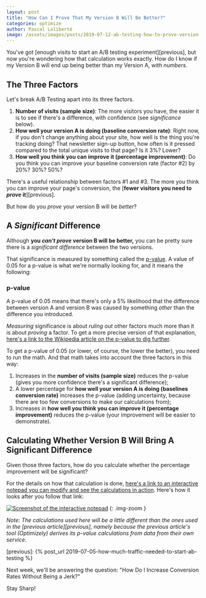 ```yaml
---
layout: post
title: "How Can I Prove That My Version B Will Be Better?"
categories: optimize
author: Pascal Laliberté
image: /assets/images/posts/2019-07-12-ab-testing-how-to-prove-version-b-better.jpg
---
```


You've got [enough visits to start an A/B testing experiment][previous], but now you're wondering how that calculation works exactly. How do I know if my Version B will end up being better than my Version A, _with numbers_.

## The Three Factors

Let's break A/B Testing apart into its three factors.

1. **Number of visits (sample size)**: The more visitors you have, the easier it is to see if there's a difference, with confidence (see _significance_ below).
2. **How well your version A is doing (baseline conversion rate)**: Right now, if you don't change anything about your site, how well is the thing you're tracking doing? That newsletter sign-up button, how often is it pressed compared to the total unique visits to that page? Is it 3%? Lower?
3. **How well you think you can improve it (percentage improvement)**: Do you think you can improve your baseline conversion rate (factor #2) by 20%? 30%? 50%?

There's a useful relationship between factors #1 and #3. The more you think you can improve your page's conversion, the [**fewer visitors you need to _prove_ it**][previous].

But how do you _prove_ your version B will be _better_?

## A _Significant_ Difference

Although **you _can't prove_ version B will be better,** you can be pretty sure there is a _significant difference_ between the two versions.

That significance is measured by something called the [p-value][pvalue]. A value of 0.05 for a p-value  is what we're normally looking for, and it means the following:

[pvalue]: https://en.wikipedia.org/wiki/P-value

<div class="primer" markdown="1">

### p-value

A p-value of 0.05 means that there's only a 5% likelihood that the difference between version A and version B was caused by something _other_ than the difference you introduced.
</div>

_Measuring_ significance is about _ruling out_ other factors much more than it is about _proving_ a factor. To get a more precise version of that explanation, [here's a link to the Wikipedia article on the p-value to dig further][p-value-wiki].

[p-value-wiki]: https://en.wikipedia.org/wiki/P-value

To get a p-value of 0.05 (or lower, of course, the lower the better), you need to run the math. And that math takes into account the three factors in this way:

1. Increases in the **number of visits (sample size)** reduces the p-value (gives you more confidence there's a significant difference);
2. A lower percentage for **how well your version A is doing (baselines conversion rate)** increases the p-value (adding uncertainty, because there are too few conversions to make our calculations from);
3. Increases in **how well you think you can improve it (percentage improvement)** reduces the p-value (your improvement will be easier to demonstrate).

## Calculating Whether Version B Will Bring A Significant Difference

Given those three factors, how do you calculate whether the percentage improvement will be significant?

For the details on how that calculation is done, [here's a link to an interactive notepad you can modify and see the calculations in action][calculator]. Here's how it looks after you follow that link:

[calculator]: https://observablehq.com/@pascallaliberte/significance-calculator

[![Screenshot of the interactive notepad](/assets/images/posts/2019-07-12-ab-testing-how-to-prove-version-b-better-01.jpg)][calculator]
{: .img-zoom }

_Note: The calculations used here will be a little different than the ones used in the [previous article][previous], namely because the previous article's tool (Optimizely) derives its p-value calculations from data from their own service._

[previous]: {% post_url 2019-07-05-how-much-traffic-needed-to-start-ab-testing %}

Next week, we'll be answering the question: "How Do I Increase Conversion Rates Without Being a Jerk?"

Stay Sharp!
